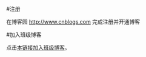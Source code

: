 #注册

在博客园 http://www.cnblogs.com 完成注册并开通博客

#加入班级博客

点击<a href="http://edu.cnblogs.com/campus/hbu/Python2017Spring/join?id=CfDJ8Mmb5OBERd5FqtiQlKZZIG5QtczvYQOwqGqQN-_ikQUmpOlgk8Xwogz7feF8M8EZ1lbx2Dt3kC8kLehUvp6bwtqhBnJ4HctqBjqZ3QEES3A9GowoMJHLji_EgKWc-uktuYKVeWwYplx5RM9HGG2uN-I">本链接加入班级博客</a>。
